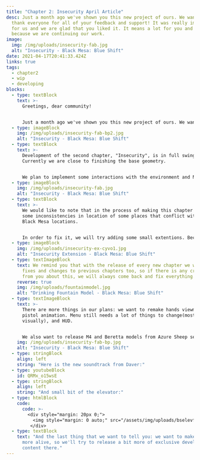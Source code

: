 ```yaml
---
title: "Chapter 2: Insecurity April Article"
desc: Just a month ago we've shown you this new project of ours. We want to
  thank everyone for all of your feedback and support! It was really important
  for us and we are glad that you liked it. It means a lot for you and us,
  because we are continuing our work.
image:
  img: /img/uploads/insecurity-fab.jpg
  alt: "Insecurity - Black Mesa: Blue Shift"
date: 2021-04-17T20:41:33.424Z
links: true
tags:
  - chapter2
  - wip
  - developing
blocks:
  - type: textBlock
    text: >-
      Greetings, dear community!


      Just a month ago we've shown you this new project of ours. We want to thank everyone for all of your feedback and support! It was really important for us and we are glad that you liked it. It means a lot for you and us, because we are continuing our work.
  - type: imageBlock
    img: /img/uploads/insecurity-fab-bp2.jpg
    alt: "Insecurity - Black Mesa: Blue Shift"
  - type: textBlock
    text: >-
      Development of the second chapter, "Insecurity", is in full swing now.
      Currently we are close to finishing the base geometry. 


      We plan to implement some interactions with the environment and NPCs. Thanks to the help from Crowbar Collective's voice actors, we will now be able to bring a lot of new guard and male scientists lines and scripted scenes!
  - type: imageBlock
    img: /img/uploads/insecurity-fab.jpg
    alt: "Insecurity - Black Mesa: Blue Shift"
  - type: textBlock
    text: >-
      We would like to note that in the process of making this chapter we found
      some inconsistencies in location of some places that conflict with the
      Black Mesa locations. 


      In order to fix it, we will try adding some small extentions. Because of that, we would like to hear your opinion on such actions. You can see a screenshot of one of those new places there:
  - type: imageBlock
    img: /img/uploads/insecurity-ex-cyvo1.jpg
    alt: "Insecurity Extension - Black Mesa: Blue Shift"
  - type: textImageBlock
    text: We remind you that with the release of every new chapter we will release
      fixes and changes to previous chapters too, so if there is any criticism
      from you about this, we will always come back and fix everything.
    reverse: true
    img: /img/uploads/fountainmodel.jpg
    alt: "Drinking Fountain Model - Black Mesa: Blue Shift"
  - type: textImageBlock
    text: >-
      There are more things in our plans: we want to remake hands viewmodel and
      pistol animation. Menu still needs a lot of things to change(mostly
      visually), and HUD. 


      We also want to release M4 and Beretta models from Azure Sheep separately, as they were requested by a lot of you.
    img: /img/uploads/insecurity-fab-bp.jpg
    alt: "Insecurity - Black Mesa: Blue Shift"
  - type: stringBlock
    align: left
    string: "Here is the new soundtrack from Daver:"
  - type: youtubeBlock
    id: QRMx_o15wsE
  - type: stringBlock
    align: left
    string: "And small bit of the elevator:"
  - type: htmlBlock
    code:
      code: >-
        <div style="margin: 20px 0;">
          <img style="margin: 0 auto;" src="/assets/img/uploads/bselevfix.gif" alt="Insecurity - Black Mesa: Blue Shift" title="Insecurity - Black Mesa: Blue Shift">
         </div> 
  - type: textBlock
    text: "And the last thing that we want to tell you: we want to make our Patreon
      more alive, so we'll try to release a bit more of exclusive development
      content there."
---
```

